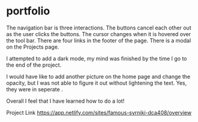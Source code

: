 # portfolio

The navigation bar is three interactions.
The buttons cancel each other out as the user clicks the buttons. 
The cursor changes when it is hovered over the tool bar. 
There are four links in the footer of the page. 
There is a modal on the Projects page. 




I attempted to add a dark mode, my mind was finished by the time I go to the end of the project. 

I would have like to add another picture on the home page and change the opacity, but I was not able to figure it out without lightening the text. Yes, they were in seperate <divs>. 

Overall I feel that I have learned how to do a lot! 
  
  
  Project Link
https://app.netlify.com/sites/famous-syrniki-dca408/overview

